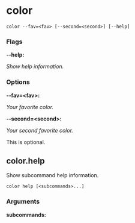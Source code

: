 # color

<!-- Generated by swift-argument-parser -->

```
color --fav=<fav> [--second=<second>] [--help]
```

### Flags

**--help:**

*Show help information.*


### Options

**--fav=\<fav\>:**

*Your favorite color.*


**--second=\<second\>:**

*Your second favorite color.*

This is optional.


## color.help

Show subcommand help information.

```
color help [<subcommands>...] 
```

### Arguments

**subcommands:**
